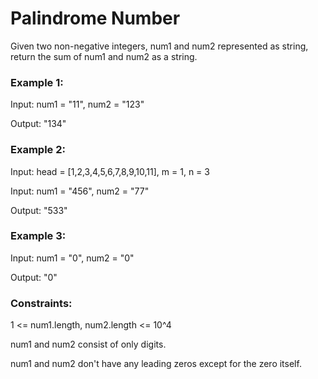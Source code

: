 # Palindrome Number

Given two non-negative integers, num1 and num2 represented as string, return the sum of num1 and num2 as a string.
 

### Example 1:

Input: num1 = "11", num2 = "123"

Output: "134"

### Example 2:

Input: head = [1,2,3,4,5,6,7,8,9,10,11], m = 1, n = 3

Input: num1 = "456", num2 = "77"

Output: "533"

### Example 3:

Input: num1 = "0", num2 = "0"

Output: "0"


### Constraints:

1 <= num1.length, num2.length <= 10^4

num1 and num2 consist of only digits.

num1 and num2 don't have any leading zeros except for the zero itself.
